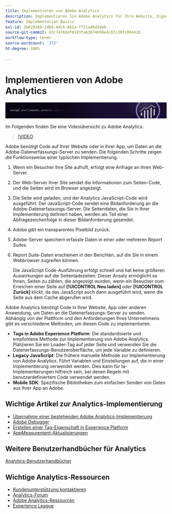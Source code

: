 ```yaml
---
title: Implementieren von Adobe Analytics
description: Implementieren Sie Adobe Analytics für Ihre Website, Eigenschaft oder Anwendung.
feature: Implementation Basics
exl-id: 2b629369-2d69-4dc6-861a-ff21a46d39e0
source-git-commit: b3c74782ef6183fa63674b98e4c0fc39fc09441b
workflow-type: tm+mt
source-wordcount: '373'
ht-degree: 100%

---
```


# Implementieren von Adobe Analytics

![Banner](../../assets/doc_banner_implement.png)

Im Folgenden finden Sie eine Videoübersicht zu Adobe Analytics:

>[!VIDEO](https://video.tv.adobe.com/v/27429/?quality=12)

Adobe benötigt Code auf Ihrer Website oder in Ihrer App, um Daten an die Adobe-Datenerfassungs-Server zu senden. Die folgenden Schritte zeigen die Funktionsweise einer typischen Implementierung.

1. Wenn ein Besucher Ihre Site aufruft, erfolgt eine Anfrage an Ihren Web-Server.
2. Der Web-Server Ihrer Site sendet die Informationen zum Seiten-Code, und die Seiten wird im Browser angezeigt.
3. Die Seite wird geladen, und der Analytics JavaScript-Code wird ausgeführt.
Der JavaScript-Code sendet eine Bildanforderung an die Adobe-Datenerfassungs-Server. Die Seitendaten, die Sie in Ihrer Implementierung definiert haben, werden als Teil einer Abfragezeichenfolge in dieser Bildanforderung gesendet.

4. Adobe gibt ein transparentes Pixelbild zurück.
5. Adobe-Server speichern erfasste Daten in einer oder mehreren *Report Suites*.
6. Report Suite-Daten erscheinen in den Berichten, auf die Sie in einem Webbrowser zugreifen können.

   Die JavaScript Code-Ausführung erfolgt schnell und hat keine größeren Auswirkungen auf die Seitenladezeiten. Dieser Ansatz ermöglicht es Ihnen, Seiten zu zählen, die angezeigt wurden, wenn ein Besucher zum Erreichen einer Seite auf **[!UICONTROL Neu laden]** oder **[!UICONTROL Zurück]** klickt, da das JavaScript auch dann ausgeführt wird, wenn die Seite aus dem Cache abgerufen wird.

Adobe Analytics benötigt Code in Ihrer Website, App oder anderen Anwendung, um Daten an die Datenerfassungs-Server zu senden. Abhängig von der Plattform und den Anforderungen Ihres Unternehmens gibt es verschiedene Methoden, um diesen Code zu implementieren.

* **Tags in Adobe Experience Platform**: Die standardisierte und empfohlene Methode zur Implementierung von Adobe Analytics. Platzieren Sie ein Loader-Tag auf jeder Seite und verwenden Sie die Datenerfassungs-Benutzeroberfläche, um jede Variable zu definieren.
* **Legacy JavaScript**: Die frühere manuelle Methode zur Implementierung von Adobe Analytics. Führt Variablen und Einstellungen auf, die in einer Implementierung verwendet werden. Dies kann für ta-Implementierungen hilfreich sein, bei denen Regeln mit benutzerdefiniertem Code verwendet werden.
* **Mobile SDK**: Spezifische Bibliotheken zum einfachen Senden von Daten aus Ihrer App an Adobe.

## Wichtige Artikel zur Analytics-Implementierung

* [Übernahme einer bestehenden Adobe Analytics-Implementierung](/help/implement/prepare/existing-implementation.md)
* [Adobe Debugger](validate/debugger.md)
* [Erstellen einer Tag-Eigenschaft in Experience Platform](launch/create-analytics-property.md)
* [AppMeasurement-Aktualisierungen](appmeasurement-updates.md)

## Weitere Benutzerhandbücher für Analytics

[Analytics-Benutzerhandbücher](https://experienceleague.adobe.com/docs/analytics.html?lang=de)

## Wichtige Analytics-Ressourcen

* [Kundenunterstützung kontaktieren](https://helpx.adobe.com/de/contact/enterprise-support.ec.html)
* [Analytics-Forum](https://forums.adobe.com/community/experience-cloud/analytics-cloud/analytics)
* [Adobe Analytics-Ressourcen](https://experienceleaguecommunities.adobe.com/t5/adobe-analytics-discussions/adobe-analytics-resources/m-p/276666?profile.language=de)
* [Experience League](https://experienceleague.adobe.com/?lang=de#home)
